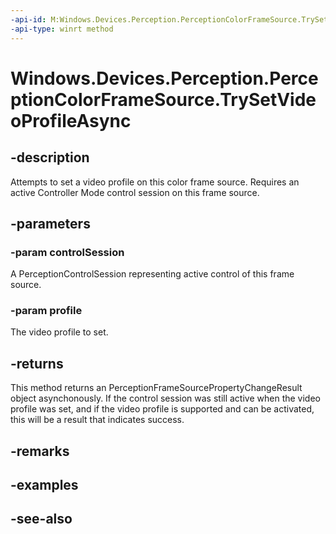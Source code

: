 ```yaml
---
-api-id: M:Windows.Devices.Perception.PerceptionColorFrameSource.TrySetVideoProfileAsync(Windows.Devices.Perception.PerceptionControlSession,Windows.Devices.Perception.PerceptionVideoProfile)
-api-type: winrt method
---
```


<!-- Method syntax
public Windows.Foundation.IAsyncOperation<Windows.Devices.Perception.PerceptionFrameSourcePropertyChangeResult> TrySetVideoProfileAsync(Windows.Devices.Perception.PerceptionControlSession controlSession, Windows.Devices.Perception.PerceptionVideoProfile profile)
-->

# Windows.Devices.Perception.PerceptionColorFrameSource.TrySetVideoProfileAsync

## -description
Attempts to set a video profile on this color frame source. Requires an active Controller Mode control session on this frame source.

## -parameters
### -param controlSession
A PerceptionControlSession representing active control of this frame source.

### -param profile
The video profile to set.

## -returns
This method returns an PerceptionFrameSourcePropertyChangeResult object asynchonously. If the control session was still active when the video profile was set, and if the video profile is supported and can be activated, this will be a result that indicates success.

## -remarks

## -examples

## -see-also
